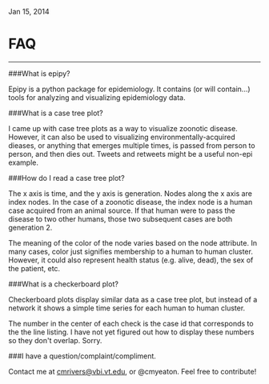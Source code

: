 Jan 15, 2014

# FAQ
-----
###What is epipy?

Epipy is a python package for epidemiology.  It contains (or will contain...)
tools for analyzing and visualizing epidemiology data.

###What is a case tree plot?

I came up with case tree plots as a way to visualize zoonotic disease.
However, it can also be used to visualizing environmentally-acquired
dieases, or anything that emerges multiple times, is passed from person
to person, and then dies out. Tweets and retweets might be a useful
non-epi example.

###How do I read a case tree plot?

The x axis is time, and the y axis is generation. Nodes along the x axis
are index nodes. In the case of a zoonotic disease, the index node is
a human case acquired from an animal source. If that human were to pass
the disease to two other humans, those two subsequent cases are both
generation 2.

The meaning of the color of the node varies based on the node attribute.
In many cases, color just signifies membership to a human to human
cluster. However, it could also represent health status (e.g. alive, dead),
the sex of the patient, etc. 

###What is a checkerboard plot?

Checkerboard plots display similar data as a case tree plot, but instead
of a network it shows a simple time series for each human to human cluster.

The number in the center of each check is the case id that corresponds
to the the line listing. I have not yet figured out how to display these
numbers so they don't overlap. Sorry.

###I have a question/complaint/compliment.

Contact me at cmrivers@vbi.vt.edu, or @cmyeaton. Feel free to contribute!
